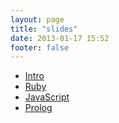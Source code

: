 ```yaml
---
layout: page
title: "slides"
date: 2013-01-17 15:52
footer: false
---
```


* [Intro](/slides/intro.html)
* [Ruby](/slides/ruby.html)
* [JavaScript](/slides/javascript.html)
* [Prolog](/slides/prolog.html)